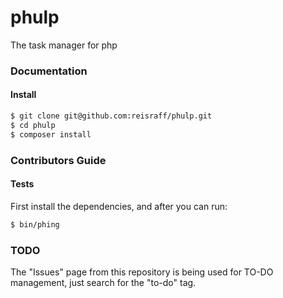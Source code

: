 # phulp

The task manager for php

### Documentation

#### Install

```bash
$ git clone git@github.com:reisraff/phulp.git
$ cd phulp
$ composer install
```

### Contributors Guide

#### Tests

First install the dependencies, and after you can run:

```bash
$ bin/phing
```

### TODO

The "Issues" page from this repository is being used for TO-DO management, just search for the "to-do" tag.
